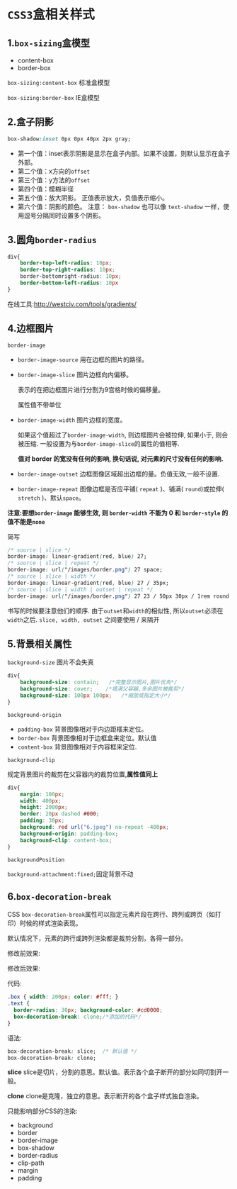 # `CSS3`盒相关样式

## 1.`box-sizing`盒模型

- content-box
- border-box

`box-sizing:content-box`   标准盒模型

`box-sizing:border-box`   IE盒模型

## 2.盒子阴影

```css
box-shadow:inset 0px 0px 40px 2px gray;
```

- 第一个值：inset表示阴影是显示在盒⼦内部。如果不设置，则默认显示在盒⼦外部。
- 第二个值：x方向的`offset`
- 第三个值：y方法的`offset`
- 第四个值：模糊半径
- 第五个值：放大阴影。 正值表示放大，负值表示缩小。
- 第六个值：阴影的颜色。
  注意： `box-shadow` 也可以像 `text-shadow` 一样，使用逗号分隔同时设置多个阴影。

## 3.圆角`border-radius`

```css
div{
    border-top-left-radius: 10px;
    border-top-right-radius: 10px;
    border-bottomright-radius: 10px;
    border-bottom-left-radius: 10px
}
```

在线工具:<http://westciv.com/tools/gradients/>

## 4.边框图片

`border-image`

- `border-image-source` ⽤在边框的图⽚的路径。

- `border-image-slice` 图⽚边框向内偏移。

  表示的在把边框图⽚进⾏分割为9宫格时候的偏移量。

  属性值不带单位

- `border-image-width` 图⽚边框的宽度。

  如果这个值超过了`border-image-width`, 则边框图⽚会被拉伸, 如果⼩于, 则会被压缩.
  ⼀般设置为与`border-image-slice`的属性的值相等.

  **值对 border 的宽没有任何的影响, 换句话说, 对元素的尺⼨没有任何的影响.**

- `border-image-outset` 边框图像区域超出边框的量。负值无效,一般不设置.

- `border-image-repeat` 图像边框是否应平铺( `repeat` )、铺满( `round`)或拉伸( `stretch` )、默认`space`。

**注意:要想`border-image` 能够⽣效, 则 `border-width` 不能为 0 和 `border-style` 的值不能是`none`**

简写

```css
/* source | slice */
border-image: linear-gradient(red, blue) 27;
/* source | slice | repeat */
border-image: url("/images/border.png") 27 space;
/* source | slice | width */
border-image: linear-gradient(red, blue) 27 / 35px;
/* source | slice | width | outset | repeat */
border-image: url("/images/border.png") 27 23 / 50px 30px / 1rem round space;
```

书写的时候要注意他们的顺序. 由于`outset`和`width`的相似性, 所以`outset`必须在`width`之后.
`slice, width, outset` 之间要使⽤ / 来隔开

## 5.背景相关属性

`background-size`   图片不会失真

```css
div{
    background-size: contain;   /*完整显示图片,图片优先*/
    background-size: cover;    /*填满父容器,多余图片被裁剪*/
    background-size: 100px 100px;   /*缩放成指定大小*/
}
```

`background-origin`

- `padding-box` 背景图像相对于内边距框来定位。
- `border-box` 背景图像相对于边框盒来定位。默认值
- `content-box` 背景图像相对于内容框来定位.

`background-clip`

规定背景图片的裁剪在父容器内的裁剪位置,**属性值同上**

```css
div{
    margin: 100px;
    width: 400px;
    height: 2000px;
    border: 20px dashed #000;
    padding: 30px;
    background: red url("6.jpeg") no-repeat -400px;
    background-origin: padding-box;
    background-clip: content-box;
}
```

`backgroundPosition`

`background-attachment:fixed;`固定背景不动

## 6.`box-decoration-break`

CSS `box-decoration-break`属性可以指定元素片段在跨行、跨列或跨页（如打印）时候的样式渲染表现。

默认情况下，元素的跨行或跨列渲染都是裁剪分割，各得一部分。

修改前效果:
<img :src="$withBase('/assets/before.png')">

修改后效果:
<img :src="$withBase('/assets/after.png')">

代码:

```css
.box { width: 200px; color: #fff; }
.text {
  border-radius: 30px; background-color: #cd0000;
  box-decoration-break: clone;/*添加的代码*/
}
```

语法:

```css
box-decoration-break: slice;  /* 默认值 */
box-decoration-break: clone;
```

**slice**
slice是切片，分割的意思。默认值。表示各个盒子断开的部分如同切割开一般。

**clone**
clone是克隆，独立的意思。表示断开的各个盒子样式独自渲染。

只能影响部分CSS的渲染:

- background
- border
- border-image
- box-shadow
- border-radius
- clip-path
- margin
- padding
